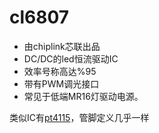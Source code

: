 # cl6807

* 由chiplink芯联出品
* DC/DC的led恒流驱动IC
* 效率号称高达%95
* 带有PWM调光接口
* 常见于低端MR16灯驱动电源。

类似IC有[pt4115](pt4115.html)，管脚定义几乎一样
